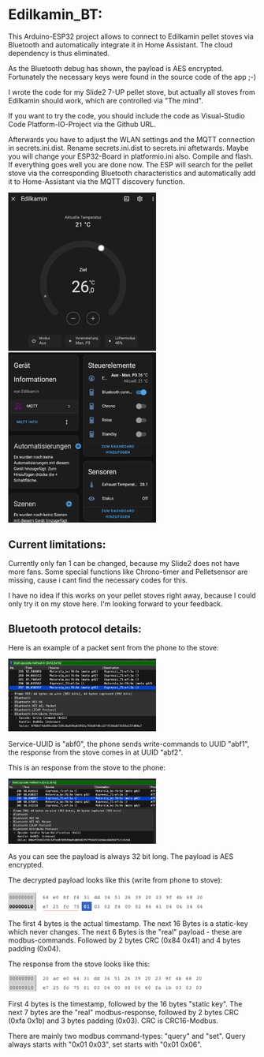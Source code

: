 # Edilkamin_BT:

This Arduino-ESP32 project allows to connect to Edilkamin pellet stoves via Bluetooth and automatically integrate it in Home Assistant. The cloud dependency is thus eliminated. 

As the Bluetooth debug has shown, the payload is AES encrypted. Fortunately the necessary keys were found in the source code of the app ;-)

I wrote the code for my Slide2 7-UP pellet stove, but actually all stoves from Edilkamin should work, which are controlled via "The mind".

If you want to try the code, you should include the code as Visual-Studio Code Platform-IO-Project via the Github URL. 

Afterwards you have to adjust the WLAN settings and the MQTT connection in secrets.ini.dist. Rename secrets.ini.dist to secrets.ini aftetwards. Maybe you will change your ESP32-Board in platformio.ini also. Compile and flash. If everything goes well you are done now. 
The ESP will search for the pellet stove via the corresponding Bluetooth characteristics and automatically add it to Home-Assistant via the MQTT discovery function.

<img src="./images/ha_hvac.png" alt="Write" title="Write" width="300"><img src="./images/ha_mqtt.png" alt="Write" title="Write" width="300">

## Current limitations:

Currently only fan 1 can be changed, because my Slide2 does not have more fans. Some special functions like Chrono-timer and Pelletsensor are missing, cause i cant find the necessary codes for this.

I have no idea if this works on your pellet stoves right away, because I could only try it on my stove here. I'm looking forward to your feedback.

## Bluetooth protocol details:

Here is an example of a packet sent from the phone to the stove:

<img src="./images/write.png" alt="Write" title="Write" width="300">

Service-UUID is "abf0", the phone sends write-commands to UUID "abf1", the response from the stove comes in at UUID "abf2".

This is an response from the stove to the phone:

<img src="./images/response.png" alt="Write" title="Write" width="300">

As you can see the payload is always 32 bit long. The payload is AES encrypted. 

The decrypted payload looks like this (write from phone to stove):

<img src="./images/write_payload.png" alt="Write" title="Write" width="400">

The first 4 bytes is the actual timestamp. The next 16 Bytes is a static-key which never changes. The next 6 Bytes is the "real" payload - these are modbus-commands. Followed by 2 bytes CRC (0x84 0x41) and 4 bytes padding (0x04).

The response from the stove looks like this:

<img src="./images/response_payload.png" alt="Write" title="Write" width="400">

First 4 bytes is the timestamp, followed by the 16 bytes "static key". The next 7 bytes are the "real" modbus-response, followed by 2 bytes CRC (0xfa 0x1b) and 3 bytes padding (0x03). CRC is CRC16-Modbus.

There are mainly two modbus command-types: "query" and "set". Query always starts with "0x01 0x03", set starts with "0x01 0x06".




